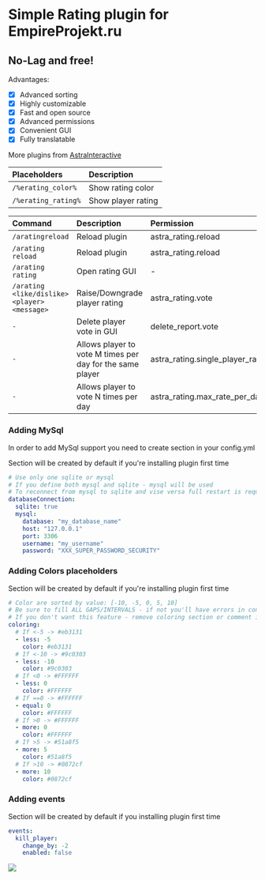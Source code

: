 # Simple Rating plugin for EmpireProjekt.ru

## No-Lag and free!

Advantages:

- [x] Advanced sorting
- [x] Highly customizable
- [x] Fast and open source
- [x] Advanced permissions
- [x] Convenient GUI
- [x] Fully translatable

More plugins from [AstraInteractive](https://github.com/Astra-Interactive)

| Placeholders        | Description        |
|:--------------------|:-------------------|
| `/%erating_color%`  | Show rating color  |
| `/%erating_rating%` | Show player rating |

| Command                                      | Description                                               | Permission                                |
|:---------------------------------------------|:----------------------------------------------------------|:------------------------------------------|
| `/aratingreload`                             | Reload plugin                                             | astra_rating.reload                       |
| `/arating reload`                            | Reload plugin                                             | astra_rating.reload                       |
| `/arating rating`                            | Open rating GUI                                           | -                                         |
| `/arating <like/dislike> <player> <message>` | Raise/Downgrade player rating                             | astra_rating.vote                         |
| `-`                                          | Delete player vote in GUI                                 | delete_report.vote                        |
| `-`                                          | Allows player to vote M times per day for the same player | astra_rating.single_player_rate_per_day.M |
| `-`                                          | Allows player to vote N times per day                     | astra_rating.max_rate_per_day.N           |

### Adding MySql

In order to add MySql support you need to create section in your config.yml

Section will be created by default if you're installing plugin first time

```yaml
# Use only one sqlite or mysql
# If you define both mysql and sqlite - mysql will be used
# To reconnect from mysql to sqlite and vise versa full restart is required
databaseConnection:
  sqlite: true
  mysql:
    database: "my_database_name"
    host: "127.0.0.1"
    port: 3306
    username: "my_username"
    password: "XXX_SUPER_PASSWORD_SECURITY"
```

### Adding Colors placeholders

Section will be created by default if you're installing plugin first time

```yaml
# Color are sorted by value: [-10, -5, 0, 5, 10]
# Be sure to fill ALL GAPS/INTERVALS - if not you'll have errors in console
# If you don't want this feature - remove coloring section or comment it using '#' symbol
coloring:
  # If <-5 -> #eb3131
  - less: -5
    color: #eb3131
  # If <-10 -> #9c0303
  - less: -10
    color: #9c0303
  # If <0 -> #FFFFFF
  - less: 0
    color: #FFFFFF
  # If ==0 -> #FFFFFF
  - equal: 0
    color: #FFFFFF
  # If >0 -> #FFFFFF
  - more: 0
    color: #FFFFFF
  # If >5 -> #51a8f5
  - more: 5
    color: #51a8f5
  # If >10 -> #0872cf
  - more: 10
    color: #0872cf
```

### Adding events

Section will be created by default if you installing plugin first time

```yaml
events:
  kill_player:
    change_by: -2
    enabled: false
```

<img src="https://bstats.org/signatures/bukkit/AstraRating.svg"/>
